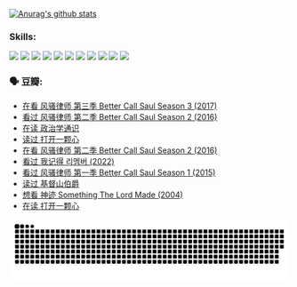 
[![Anurag's github stats](https://github-readme-stats.vercel.app/api?username=w940853815)](https://github.com/anuraghazra/github-readme-stats)

### Skills:

<code><img height="32" src="https://cdn.jsdelivr.net/npm/simple-icons@v5/icons/python.svg"></code>
<code><img height="32" src="https://cdn.jsdelivr.net/npm/simple-icons@v5/icons/javascript.svg"></code>
<code><img height="32" src="https://cdn.jsdelivr.net/npm/simple-icons@v5/icons/django.svg"></code>
<code><img height="32" src="https://cdn.jsdelivr.net/npm/simple-icons@v5/icons/flask.svg"></code>
<code><img height="32" src="https://cdn.jsdelivr.net/npm/simple-icons@v5/icons/vuetify.svg"></code>
<code><img height="32" src="https://cdn.jsdelivr.net/npm/simple-icons@v5/icons/git.svg"></code>
<code><img height="32" src="https://cdn.jsdelivr.net/npm/simple-icons@v5/icons/docker.svg"></code>
<code><img height="32" src="https://cdn.jsdelivr.net/npm/simple-icons@v5/icons/postgresql.svg"></code>
<code><img height="32" src="https://cdn.jsdelivr.net/npm/simple-icons@v5/icons/elasticsearch.svg"></code>
<code><img height="32" src="https://cdn.jsdelivr.net/npm/simple-icons@v5/icons/macos.svg"></code>
<code><img height="32" src="https://cdn.jsdelivr.net/npm/simple-icons@v5/icons/linux.svg"></code>

### 🗣 豆瓣:

<!-- DOUBAN-ACTIVITIES:START -->
- [在看 风骚律师 第三季 Better Call Saul Season 3‎ (2017)](https://www.douban.com/people/136069238/status/4080914219/?_i=71366222)
- [看过 风骚律师 第二季 Better Call Saul Season 2‎ (2016)](https://www.douban.com/people/136069238/status/4080913787/?_i=71366222)
- [在读 政治学通识](https://www.douban.com/people/136069238/status/4079807580/?_i=71366222)
- [读过 打开一颗心](https://www.douban.com/people/136069238/status/4079806351/?_i=71366222)
- [在看 风骚律师 第二季 Better Call Saul Season 2‎ (2016)](https://www.douban.com/people/136069238/status/4076700321/?_i=71366222)
- [看过 我记得 리멤버‎ (2022)](https://www.douban.com/people/136069238/status/4075901098/?_i=71366222)
- [看过 风骚律师 第一季 Better Call Saul Season 1‎ (2015)](https://www.douban.com/people/136069238/status/4075482619/?_i=71366222)
- [读过 基督山伯爵](https://www.douban.com/people/136069238/status/4074593759/?_i=71366222)
- [想看 神迹 Something The Lord Made‎ (2004)](https://www.douban.com/people/136069238/status/4074340304/?_i=71366222)
- [在读 打开一颗心](https://www.douban.com/people/136069238/status/4074339283/?_i=71366222)
<!-- DOUBAN-ACTIVITIES:END -->


![Snake animation](https://raw.githubusercontent.com/w940853815/w940853815/output/github-contribution-grid-snake.svg)

<!--
**w940853815/w940853815** is a ✨ _special_ ✨ repository because its `README.md` (this file) appears on your GitHub profile.

Here are some ideas to get you started:

- 🔭 I’m currently working on ...
- 🌱 I’m currently learning ...
- 👯 I’m looking to collaborate on ...
- 🤔 I’m looking for help with ...
- 💬 Ask me about ...
- 📫 How to reach me: ...
- 😄 Pronouns: ...
- ⚡ Fun fact: ...
-->
